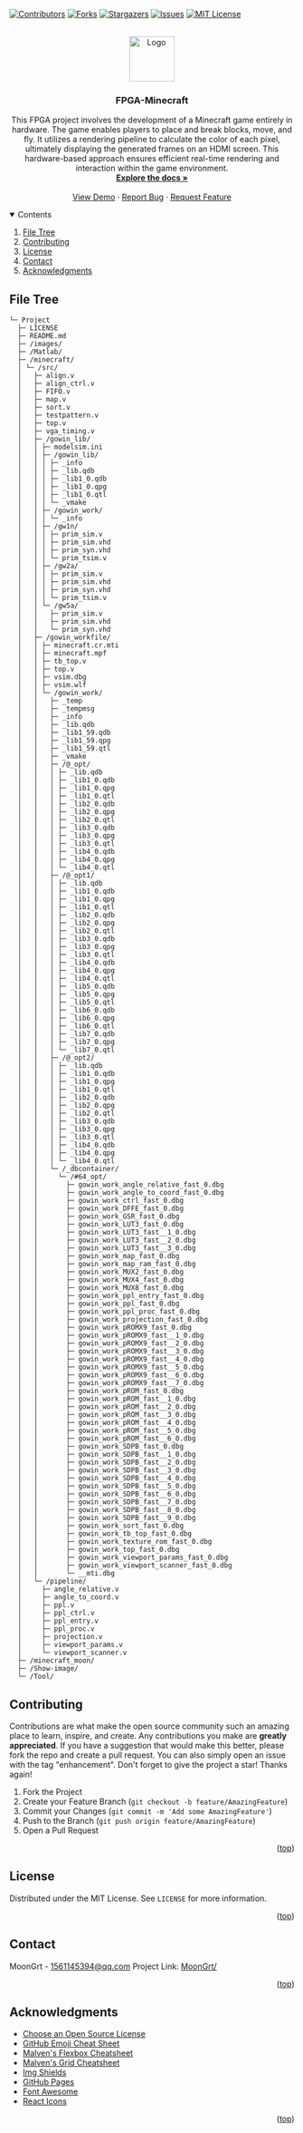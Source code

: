 <div id="top"></div>

[![Contributors][contributors-shield]][contributors-url]
[![Forks][forks-shield]][forks-url]
[![Stargazers][stars-shield]][stars-url]
[![Issues][issues-shield]][issues-url]
[![MIT License][license-shield]][license-url]


<!-- PROJECT LOGO -->
<br />
<div align="center">
	<a href="https://github.com/MoonGrt/FPGA-Minecraft">
	<img src="images/logo.png" alt="Logo" width="80" height="80">
	</a>
<h3 align="center">FPGA-Minecraft</h3>
	<p align="center">
	This FPGA project involves the development of a Minecraft game entirely in hardware. The game enables players to place and break blocks, move, and fly. It utilizes a rendering pipeline to calculate the color of each pixel, ultimately displaying the generated frames on an HDMI screen. This hardware-based approach ensures efficient real-time rendering and interaction within the game environment.
	<br />
	<a href="https://github.com/MoonGrt/FPGA-Minecraft"><strong>Explore the docs »</strong></a>
	<br />
	<br />
	<a href="https://github.com/MoonGrt/FPGA-Minecraft">View Demo</a>
	·
	<a href="https://github.com/MoonGrt/FPGA-Minecraft/issues">Report Bug</a>
	·
	<a href="https://github.com/MoonGrt/FPGA-Minecraft/issues">Request Feature</a>
	</p>
</div>


<!-- CONTENTS -->
<details open>
  <summary>Contents</summary>
  <ol>
    <li><a href="#file-tree">File Tree</a></li>
    <li><a href="#contributing">Contributing</a></li>
    <li><a href="#license">License</a></li>
    <li><a href="#contact">Contact</a></li>
    <li><a href="#acknowledgments">Acknowledgments</a></li>
  </ol>
</details>


<!-- FILE TREE -->
## File Tree

```
└─ Project
  ├─ LICENSE
  ├─ README.md
  ├─ /images/
  ├─ /Matlab/
  ├─ /minecraft/
  │ └─ /src/
  │   ├─ align.v
  │   ├─ align_ctrl.v
  │   ├─ FIFO.v
  │   ├─ map.v
  │   ├─ sort.v
  │   ├─ testpattern.v
  │   ├─ top.v
  │   ├─ vga_timing.v
  │   ├─ /gowin_lib/
  │   │ ├─ modelsim.ini
  │   │ ├─ /gowin_lib/
  │   │ │ ├─ _info
  │   │ │ ├─ _lib.qdb
  │   │ │ ├─ _lib1_0.qdb
  │   │ │ ├─ _lib1_0.qpg
  │   │ │ ├─ _lib1_0.qtl
  │   │ │ └─ _vmake
  │   │ ├─ /gowin_work/
  │   │ │ └─ _info
  │   │ ├─ /gw1n/
  │   │ │ ├─ prim_sim.v
  │   │ │ ├─ prim_sim.vhd
  │   │ │ ├─ prim_syn.vhd
  │   │ │ └─ prim_tsim.v
  │   │ ├─ /gw2a/
  │   │ │ ├─ prim_sim.v
  │   │ │ ├─ prim_sim.vhd
  │   │ │ ├─ prim_syn.vhd
  │   │ │ └─ prim_tsim.v
  │   │ └─ /gw5a/
  │   │   ├─ prim_sim.v
  │   │   ├─ prim_sim.vhd
  │   │   └─ prim_syn.vhd
  │   ├─ /gowin_workfile/
  │   │ ├─ minecraft.cr.mti
  │   │ ├─ minecraft.mpf
  │   │ ├─ tb_top.v
  │   │ ├─ top.v
  │   │ ├─ vsim.dbg
  │   │ ├─ vsim.wlf
  │   │ └─ /gowin_work/
  │   │   ├─ _temp
  │   │   ├─ _tempmsg
  │   │   ├─ _info
  │   │   ├─ _lib.qdb
  │   │   ├─ _lib1_59.qdb
  │   │   ├─ _lib1_59.qpg
  │   │   ├─ _lib1_59.qtl
  │   │   ├─ _vmake
  │   │   ├─ /@_opt/
  │   │   │ ├─ _lib.qdb
  │   │   │ ├─ _lib1_0.qdb
  │   │   │ ├─ _lib1_0.qpg
  │   │   │ ├─ _lib1_0.qtl
  │   │   │ ├─ _lib2_0.qdb
  │   │   │ ├─ _lib2_0.qpg
  │   │   │ ├─ _lib2_0.qtl
  │   │   │ ├─ _lib3_0.qdb
  │   │   │ ├─ _lib3_0.qpg
  │   │   │ ├─ _lib3_0.qtl
  │   │   │ ├─ _lib4_0.qdb
  │   │   │ ├─ _lib4_0.qpg
  │   │   │ └─ _lib4_0.qtl
  │   │   ├─ /@_opt1/
  │   │   │ ├─ _lib.qdb
  │   │   │ ├─ _lib1_0.qdb
  │   │   │ ├─ _lib1_0.qpg
  │   │   │ ├─ _lib1_0.qtl
  │   │   │ ├─ _lib2_0.qdb
  │   │   │ ├─ _lib2_0.qpg
  │   │   │ ├─ _lib2_0.qtl
  │   │   │ ├─ _lib3_0.qdb
  │   │   │ ├─ _lib3_0.qpg
  │   │   │ ├─ _lib3_0.qtl
  │   │   │ ├─ _lib4_0.qdb
  │   │   │ ├─ _lib4_0.qpg
  │   │   │ ├─ _lib4_0.qtl
  │   │   │ ├─ _lib5_0.qdb
  │   │   │ ├─ _lib5_0.qpg
  │   │   │ ├─ _lib5_0.qtl
  │   │   │ ├─ _lib6_0.qdb
  │   │   │ ├─ _lib6_0.qpg
  │   │   │ ├─ _lib6_0.qtl
  │   │   │ ├─ _lib7_0.qdb
  │   │   │ ├─ _lib7_0.qpg
  │   │   │ └─ _lib7_0.qtl
  │   │   ├─ /@_opt2/
  │   │   │ ├─ _lib.qdb
  │   │   │ ├─ _lib1_0.qdb
  │   │   │ ├─ _lib1_0.qpg
  │   │   │ ├─ _lib1_0.qtl
  │   │   │ ├─ _lib2_0.qdb
  │   │   │ ├─ _lib2_0.qpg
  │   │   │ ├─ _lib2_0.qtl
  │   │   │ ├─ _lib3_0.qdb
  │   │   │ ├─ _lib3_0.qpg
  │   │   │ ├─ _lib3_0.qtl
  │   │   │ ├─ _lib4_0.qdb
  │   │   │ ├─ _lib4_0.qpg
  │   │   │ └─ _lib4_0.qtl
  │   │   └─ /_dbcontainer/
  │   │     └─ /#64_opt/
  │   │       ├─ gowin_work_angle_relative_fast_0.dbg
  │   │       ├─ gowin_work_angle_to_coord_fast_0.dbg
  │   │       ├─ gowin_work_ctrl_fast_0.dbg
  │   │       ├─ gowin_work_DFFE_fast_0.dbg
  │   │       ├─ gowin_work_GSR_fast_0.dbg
  │   │       ├─ gowin_work_LUT3_fast_0.dbg
  │   │       ├─ gowin_work_LUT3_fast__1_0.dbg
  │   │       ├─ gowin_work_LUT3_fast__2_0.dbg
  │   │       ├─ gowin_work_LUT3_fast__3_0.dbg
  │   │       ├─ gowin_work_map_fast_0.dbg
  │   │       ├─ gowin_work_map_ram_fast_0.dbg
  │   │       ├─ gowin_work_MUX2_fast_0.dbg
  │   │       ├─ gowin_work_MUX4_fast_0.dbg
  │   │       ├─ gowin_work_MUX8_fast_0.dbg
  │   │       ├─ gowin_work_ppl_entry_fast_0.dbg
  │   │       ├─ gowin_work_ppl_fast_0.dbg
  │   │       ├─ gowin_work_ppl_proc_fast_0.dbg
  │   │       ├─ gowin_work_projection_fast_0.dbg
  │   │       ├─ gowin_work_pROMX9_fast_0.dbg
  │   │       ├─ gowin_work_pROMX9_fast__1_0.dbg
  │   │       ├─ gowin_work_pROMX9_fast__2_0.dbg
  │   │       ├─ gowin_work_pROMX9_fast__3_0.dbg
  │   │       ├─ gowin_work_pROMX9_fast__4_0.dbg
  │   │       ├─ gowin_work_pROMX9_fast__5_0.dbg
  │   │       ├─ gowin_work_pROMX9_fast__6_0.dbg
  │   │       ├─ gowin_work_pROMX9_fast__7_0.dbg
  │   │       ├─ gowin_work_pROM_fast_0.dbg
  │   │       ├─ gowin_work_pROM_fast__1_0.dbg
  │   │       ├─ gowin_work_pROM_fast__2_0.dbg
  │   │       ├─ gowin_work_pROM_fast__3_0.dbg
  │   │       ├─ gowin_work_pROM_fast__4_0.dbg
  │   │       ├─ gowin_work_pROM_fast__5_0.dbg
  │   │       ├─ gowin_work_pROM_fast__6_0.dbg
  │   │       ├─ gowin_work_SDPB_fast_0.dbg
  │   │       ├─ gowin_work_SDPB_fast__1_0.dbg
  │   │       ├─ gowin_work_SDPB_fast__2_0.dbg
  │   │       ├─ gowin_work_SDPB_fast__3_0.dbg
  │   │       ├─ gowin_work_SDPB_fast__4_0.dbg
  │   │       ├─ gowin_work_SDPB_fast__5_0.dbg
  │   │       ├─ gowin_work_SDPB_fast__6_0.dbg
  │   │       ├─ gowin_work_SDPB_fast__7_0.dbg
  │   │       ├─ gowin_work_SDPB_fast__8_0.dbg
  │   │       ├─ gowin_work_SDPB_fast__9_0.dbg
  │   │       ├─ gowin_work_sort_fast_0.dbg
  │   │       ├─ gowin_work_tb_top_fast_0.dbg
  │   │       ├─ gowin_work_texture_rom_fast_0.dbg
  │   │       ├─ gowin_work_top_fast_0.dbg
  │   │       ├─ gowin_work_viewport_params_fast_0.dbg
  │   │       ├─ gowin_work_viewport_scanner_fast_0.dbg
  │   │       └─ __mti.dbg
  │   └─ /pipeline/
  │     ├─ angle_relative.v
  │     ├─ angle_to_coord.v
  │     ├─ ppl.v
  │     ├─ ppl_ctrl.v
  │     ├─ ppl_entry.v
  │     ├─ ppl_proc.v
  │     ├─ projection.v
  │     ├─ viewport_params.v
  │     └─ viewport_scanner.v
  ├─ /minecraft_moon/
  ├─ /Show-image/
  └─ /Tool/

```


<!-- CONTRIBUTING -->
## Contributing
Contributions are what make the open source community such an amazing place to learn, inspire, and create. Any contributions you make are **greatly appreciated**.
If you have a suggestion that would make this better, please fork the repo and create a pull request. You can also simply open an issue with the tag "enhancement".
Don't forget to give the project a star! Thanks again!
1. Fork the Project
2. Create your Feature Branch (`git checkout -b feature/AmazingFeature`)
3. Commit your Changes (`git commit -m 'Add some AmazingFeature'`)
4. Push to the Branch (`git push origin feature/AmazingFeature`)
5. Open a Pull Request
<p align="right">(<a href="#top">top</a>)</p>


<!-- LICENSE -->
## License
Distributed under the MIT License. See `LICENSE` for more information.
<p align="right">(<a href="#top">top</a>)</p>


<!-- CONTACT -->
## Contact
MoonGrt - 1561145394@qq.com
Project Link: [MoonGrt/](https://github.com/MoonGrt/)
<p align="right">(<a href="#top">top</a>)</p>


<!-- ACKNOWLEDGMENTS -->
## Acknowledgments
* [Choose an Open Source License](https://choosealicense.com)
* [GitHub Emoji Cheat Sheet](https://www.webpagefx.com/tools/emoji-cheat-sheet)
* [Malven's Flexbox Cheatsheet](https://flexbox.malven.co/)
* [Malven's Grid Cheatsheet](https://grid.malven.co/)
* [Img Shields](https://shields.io)
* [GitHub Pages](https://pages.github.com)
* [Font Awesome](https://fontawesome.com)
* [React Icons](https://react-icons.github.io/react-icons/search)   
<p align="right">(<a href="#top">top</a>)</p>


<!-- MARKDOWN LINKS & IMAGES -->
<!-- https://www.markdownguide.org/basic-syntax/#reference-style-links -->
[contributors-shield]: https://img.shields.io/github/contributors/MoonGrt/FPGA-Minecraft.svg?style=for-the-badge
[contributors-url]: https://github.com/MoonGrt/FPGA-Minecraft/graphs/contributors
[forks-shield]: https://img.shields.io/github/forks/MoonGrt/FPGA-Minecraft.svg?style=for-the-badge
[forks-url]: https://github.com/MoonGrt/FPGA-Minecraft/network/members
[stars-shield]: https://img.shields.io/github/stars/MoonGrt/FPGA-Minecraft.svg?style=for-the-badge
[stars-url]: https://github.com/MoonGrt/FPGA-Minecraft/stargazers
[issues-shield]: https://img.shields.io/github/issues/MoonGrt/FPGA-Minecraft.svg?style=for-the-badge
[issues-url]: https://github.com/MoonGrt/FPGA-Minecraft/issues
[license-shield]: https://img.shields.io/github/license/MoonGrt/FPGA-Minecraft.svg?style=for-the-badge
[license-url]: https://github.com/MoonGrt/FPGA-Minecraft/blob/master/LICENSE

